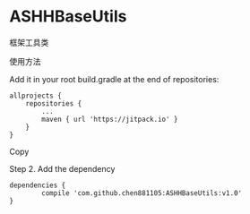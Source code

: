 # ASHHBaseUtils
框架工具类

使用方法


Add it in your root build.gradle at the end of repositories:

	allprojects {
		repositories {
			...
			maven { url 'https://jitpack.io' }
		}
	}
Copy

Step 2. Add the dependency

	dependencies {
	        compile 'com.github.chen881105:ASHHBaseUtils:v1.0'
	}
